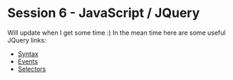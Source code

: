 # Session 6 - JavaScript / JQuery
Will update when I get some time :) In the mean time here are some useful JQuery links:

* [Syntax](https://www.w3schools.com/jquery/jquery_syntax.asp "W3Schools JQuery Syntax")
* [Events](https://www.w3schools.com/jquery/jquery_events.asp "W3Schools JQuery Events")
* [Selectors](https://www.w3schools.com/jquery/jquery_ref_selectors.asp "W3Schools JQuery Selectors")
